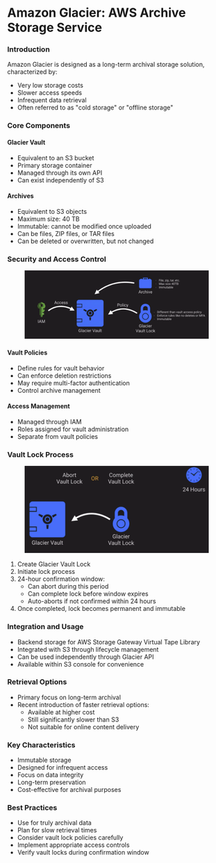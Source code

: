 # Amazon Glacier: AWS Archive Storage Service

### Introduction

Amazon Glacier is designed as a long-term archival storage solution, characterized by:

* Very low storage costs
* Slower access speeds
* Infrequent data retrieval
* Often referred to as "cold storage" or "offline storage"

### Core Components

#### Glacier Vault

* Equivalent to an S3 bucket
* Primary storage container
* Managed through its own API
* Can exist independently of S3

#### Archives

* Equivalent to S3 objects
* Maximum size: 40 TB
* Immutable: cannot be modified once uploaded
* Can be files, ZIP files, or TAR files
* Can be deleted or overwritten, but not changed

### Security and Access Control

<figure><img src="../../../../.gitbook/assets/image (10) (1) (1) (1) (1) (1) (1) (1).png" alt=""><figcaption></figcaption></figure>

#### Vault Policies

* Define rules for vault behavior
* Can enforce deletion restrictions
* May require multi-factor authentication
* Control archive management

#### Access Management

* Managed through IAM
* Roles assigned for vault administration
* Separate from vault policies

### Vault Lock Process

<figure><img src="../../../../.gitbook/assets/image (11) (1) (1) (1) (1) (1) (1) (1).png" alt=""><figcaption></figcaption></figure>

1. Create Glacier Vault Lock
2. Initiate lock process
3. 24-hour confirmation window:
   * Can abort during this period
   * Can complete lock before window expires
   * Auto-aborts if not confirmed within 24 hours
4. Once completed, lock becomes permanent and immutable

### Integration and Usage

* Backend storage for AWS Storage Gateway Virtual Tape Library
* Integrated with S3 through lifecycle management
* Can be used independently through Glacier API
* Available within S3 console for convenience

### Retrieval Options

* Primary focus on long-term archival
* Recent introduction of faster retrieval options:
  * Available at higher cost
  * Still significantly slower than S3
  * Not suitable for online content delivery

### Key Characteristics

* Immutable storage
* Designed for infrequent access
* Focus on data integrity
* Long-term preservation
* Cost-effective for archival purposes

### Best Practices

* Use for truly archival data
* Plan for slow retrieval times
* Consider vault lock policies carefully
* Implement appropriate access controls
* Verify vault locks during confirmation window
